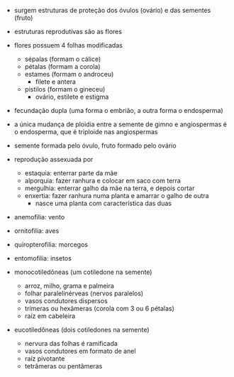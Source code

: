 - surgem estruturas de proteção dos óvulos (ovário) e das sementes (fruto)
- estruturas reprodutivas são as flores

- flores possuem 4 folhas modificadas
	- sépalas (formam o cálice)
	- pétalas (formam a corola)
	- estames (formam o androceu)
		- filete e antera
	- pistilos (formam o gineceu)
		- ovário, estilete e estigma

- fecundação dupla (uma forma o embrião, a outra forma o endosperma)
- a única mudança de ploidia entre a semente de gimno e angiospermas é o endosperma, que é triploide nas angiospermas
- semente formada pelo óvulo, fruto formado pelo ovário

- reprodução assexuada por
	- estaquia: enterrar parte da mãe
	- alporquia: fazer ranhura e colocar em saco com terra
	- mergulhia: enterrar galho da mãe na terra, e depois cortar
	- enxertia: fazer ranhura numa planta e amarrar o galho de outra
		- nasce uma planta com característica das duas

- anemofilia: vento
- ornitofilia: aves
- quiropterofilia: morcegos
- entomofilia: insetos


- monocotiledôneas (um cotiledone na semente)
	- arroz, milho, grama e palmeira
	- folhar paralelinérveas (nervos paralelos)
	- vasos condutores dispersos
	- trímeras ou hexâmeras (corola com 3 ou 6 pétalas)
	- raíz em cabeleira

- eucotiledôneas (dois cotiledones na semente)
	- nervura das folhas é ramificada
	- vasos condutores em formato de anel
	- raíz pivotante
	- tetrâmeras ou pentâmeras